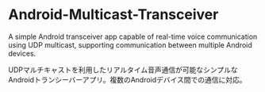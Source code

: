 # Android-Multicast-Transceiver
A simple Android transceiver app capable of real-time voice communication using UDP multicast, supporting communication between multiple Android devices.

UDPマルチキャストを利用したリアルタイム音声通信が可能なシンプルなAndroidトランシーバーアプリ。複数のAndroidデバイス間での通信に対応。
